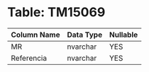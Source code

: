 # Table: TM15069

| Column Name | Data Type | Nullable |
|-------------|-----------|----------|
| MR | nvarchar | YES |
| Referencia | nvarchar | YES |
